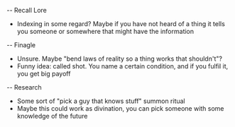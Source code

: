 -- Recall Lore
- Indexing in some regard? Maybe if you have not heard of a thing it tells you someone or somewhere that might have the information

-- Finagle
- Unsure. Maybe "bend laws of reality so a thing works that shouldn't"?
- Funny idea: called shot. You name a certain condition, and if you fulfil it, you get big payoff

-- Research
- Some sort of "pick a guy that knows stuff" summon ritual
- Maybe this could work as divination, you can pick someone with some knowledge of the future
